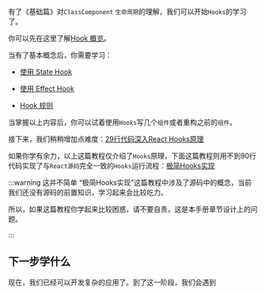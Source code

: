 有了《基础篇》对`ClassComponent` `生命周期`的理解，我们可以开始`Hooks`的学习了。

你可以先在这里了解[Hook 概览](https://zh-hans.reactjs.org/docs/hooks-intro.html)。

当有了基本概念后，你需要学习：

- [使用 State Hook](https://zh-hans.reactjs.org/docs/hooks-state.html)

- [使用 Effect Hook](https://zh-hans.reactjs.org/docs/hooks-effect.html)

- [Hook 规则](https://zh-hans.reactjs.org/docs/hooks-rules.html)

当掌握以上内容后，你可以试着使用`Hooks`写几个`组件`或者重构之前的`组件`。

接下来，我们稍稍增加点难度：[29行代码深入React Hooks原理](https://juejin.im/post/6844904128326434823)

如果你学有余力，以上这篇教程仅介绍了`Hooks`原理，下面这篇教程则用不到90行代码实现了与`React源码`完全一致的`Hooks`运行流程：[极简Hooks实现](https://react.iamkasong.com/hooks/create.html)

:::warning 这并不简单
“极简Hooks实现”这篇教程中涉及了源码中的概念，当前我们还没有源码的前置知识，学习起来会比较吃力。

所以，如果这篇教程你学起来比较困惑，请不要自责，这是本手册章节设计上的问题。

:::

## 下一步学什么

现在，我们已经可以开发复杂的应用了。到了这一阶段，我们会遇到
